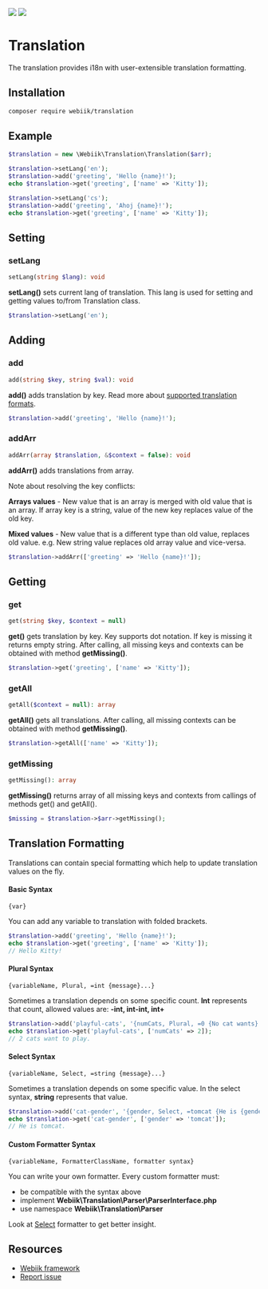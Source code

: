 <p align="left">
<img src="https://img.shields.io/packagist/l/webiik/webiik.svg"/>
<img src="https://img.shields.io/badge/dependencies-1-brightgreen.svg"/>
</p>

Translation
===========
The translation provides i18n with user-extensible translation formatting.

Installation
------------
```bash
composer require webiik/translation
```

Example
-------
```php
$translation = new \Webiik\Translation\Translation($arr);

$translation->setLang('en');
$translation->add('greeting', 'Hello {name}!');
echo $translation->get('greeting', ['name' => 'Kitty']);

$translation->setLang('cs');
$translation->add('greeting', 'Ahoj {name}!');
echo $translation->get('greeting', ['name' => 'Kitty']);
```

Setting
-------
### setLang
```php
setLang(string $lang): void
```
**setLang()** sets current lang of translation. This lang is used for setting and getting values to/from Translation class. 
```php
$translation->setLang('en');
```

Adding
------
### add
```php
add(string $key, string $val): void
```
**add()** adds translation by key. Read more about [supported translation formats](#translation-formatting).
```php
$translation->add('greeting', 'Hello {name}!');
```

### addArr
```php
addArr(array $translation, &$context = false): void
```
**addArr()** adds translations from array.

Note about resolving the key conflicts:
                                          
**Arrays values** - New value that is an array is merged with old value that is an array.
If array key is a string, value of the new key replaces value of the old key.

**Mixed values** - New value that is a different type than old value, replaces old value.
e.g. New string value replaces old array value and vice-versa.
```php
$translation->addArr(['greeting' => 'Hello {name}!']);
```

Getting
-------
### get
```php
get(string $key, $context = null)
```
**get()** gets translation by key. Key supports dot notation. If key is missing it returns empty string. After calling, all missing keys and contexts can be obtained with method **getMissing()**.
```php
$translation->get('greeting', ['name' => 'Kitty']);
```

### getAll
```php
getAll($context = null): array
```
**getAll()** gets all translations. After calling, all missing contexts can be obtained with method **getMissing()**.
```php
$translation->getAll(['name' => 'Kitty']);
```

### getMissing
```php
getMissing(): array
```
**getMissing()** returns array of all missing keys and contexts from callings of methods get() and getAll().
```php
$missing = $translation->$arr->getMissing();
```

Translation Formatting
----------------------
Translations can contain special formatting which help to update translation values on the fly.

#### Basic Syntax
```
{var}
```
You can add any variable to translation with folded brackets.
```php
$translation->add('greeting', 'Hello {name}!');
echo $translation->get('greeting', ['name' => 'Kitty']);
// Hello Kitty!
```

#### Plural Syntax
```
{variableName, Plural, =int {message}...}
```
Sometimes a translation depends on some specific count. **Int** represents that count, allowed values are: **-int, int-int, int+** 
```php
$translation->add('playful-cats', '{numCats, Plural, =0 {No cat wants} =1 {One cat wants} =2-10 {{numCats} cats want} =11+ {A lot of cats want}} to play.');
echo $translation->get('playful-cats', ['numCats' => 2]);
// 2 cats want to play.
```

#### Select Syntax
```
{variableName, Select, =string {message}...}
```
Sometimes a translation depends on some specific value. In the select syntax, **string** represents that value. 
```php
$translation->add('cat-gender', '{gender, Select, =tomcat {He is {gender}} =cat {She is {gender}}}.');
echo $translation->get('cat-gender', ['gender' => 'tomcat']);
// He is tomcat.
```

#### Custom Formatter Syntax
```
{variableName, FormatterClassName, formatter syntax}
```
You can write your own formatter. Every custom formatter must: 
* be compatible with the syntax above
* implement **Webiik\Translation\Parser\ParserInterface.php**
* use namespace **Webiik\Translation\Parser**

Look at [Select](Parser/Select.php) formatter to get better insight.  

Resources
---------
* [Webiik framework][1]
* [Report issue][2]

[1]: https://github.com/webiik/webiik
[2]: https://github.com/webiik/components/issues